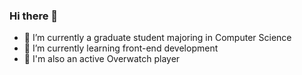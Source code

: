 ### Hi there 👋


- 🔭 I’m currently a graduate student majoring in Computer Science
- 🌱 I’m currently learning front-end development
- 👯 I'm also an active Overwatch player

